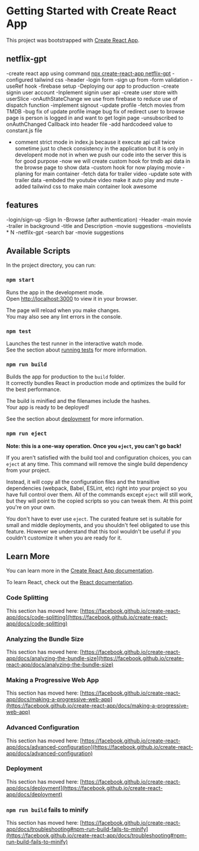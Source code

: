 # Getting Started with Create React App

This project was bootstrapped with [Create React App](https://github.com/facebook/create-react-app).

## netflix-gpt
-create react app using command [npx create-react-app netflix-gpt](http://localhost:3000)
-configured tailwind css
-header
-login form
-sign up from
-form validation
-useRef hook
-firebase setup
-Deploying our app to production
-create signin user account
-Inplement signin user api
-create user store with userSlice
-onAuthStateChange we use from firebase to reduce use of dispatch function
-implement signout
-update profile
-fetch movies from TMDB
-bug fix of update profile image
bug fix of redirect user to browse page is person is logged in and want to get login page
-unsubscribed to onAuthChanged Callback into header file
-add hardcodeed value to constant.js file
- comment strict mode in index.js because it execute api call twice sometime just to check consistency in the application but it is only in developent mode not in when we push our code into the server this is for good purpose
-now we will create custom hook for tmdb api data in the browse page to show data
-custom hook for now playing movie
-planing for main container
-fetch data for trailer video
-update sote with trailer  data
-embded the youtube video make it auto play and mute
-added tailwind css  to make main container look awesome
## features
-login/sign-up 
    -Sign In
-Browse (after authentication)
    -Header
    -main movie
        -trailer in background
        -title and Description
        -movie suggestions
            -movielists * N
-netfilx-gpt
    -search bar
    -movie suggestions


## Available Scripts

In the project directory, you can run:

### `npm start`

Runs the app in the development mode.\
Open [http://localhost:3000](http://localhost:3000) to view it in your browser.

The page will reload when you make changes.\
You may also see any lint errors in the console.

### `npm test`

Launches the test runner in the interactive watch mode.\
See the section about [running tests](https://facebook.github.io/create-react-app/docs/running-tests) for more information.

### `npm run build`

Builds the app for production to the `build` folder.\
It correctly bundles React in production mode and optimizes the build for the best performance.

The build is minified and the filenames include the hashes.\
Your app is ready to be deployed!

See the section about [deployment](https://facebook.github.io/create-react-app/docs/deployment) for more information.

### `npm run eject`

**Note: this is a one-way operation. Once you `eject`, you can't go back!**

If you aren't satisfied with the build tool and configuration choices, you can `eject` at any time. This command will remove the single build dependency from your project.

Instead, it will copy all the configuration files and the transitive dependencies (webpack, Babel, ESLint, etc) right into your project so you have full control over them. All of the commands except `eject` will still work, but they will point to the copied scripts so you can tweak them. At this point you're on your own.

You don't have to ever use `eject`. The curated feature set is suitable for small and middle deployments, and you shouldn't feel obligated to use this feature. However we understand that this tool wouldn't be useful if you couldn't customize it when you are ready for it.

## Learn More

You can learn more in the [Create React App documentation](https://facebook.github.io/create-react-app/docs/getting-started).

To learn React, check out the [React documentation](https://reactjs.org/).

### Code Splitting

This section has moved here: [https://facebook.github.io/create-react-app/docs/code-splitting](https://facebook.github.io/create-react-app/docs/code-splitting)

### Analyzing the Bundle Size

This section has moved here: [https://facebook.github.io/create-react-app/docs/analyzing-the-bundle-size](https://facebook.github.io/create-react-app/docs/analyzing-the-bundle-size)

### Making a Progressive Web App

This section has moved here: [https://facebook.github.io/create-react-app/docs/making-a-progressive-web-app](https://facebook.github.io/create-react-app/docs/making-a-progressive-web-app)

### Advanced Configuration

This section has moved here: [https://facebook.github.io/create-react-app/docs/advanced-configuration](https://facebook.github.io/create-react-app/docs/advanced-configuration)

### Deployment

This section has moved here: [https://facebook.github.io/create-react-app/docs/deployment](https://facebook.github.io/create-react-app/docs/deployment)

### `npm run build` fails to minify

This section has moved here: [https://facebook.github.io/create-react-app/docs/troubleshooting#npm-run-build-fails-to-minify](https://facebook.github.io/create-react-app/docs/troubleshooting#npm-run-build-fails-to-minify)
